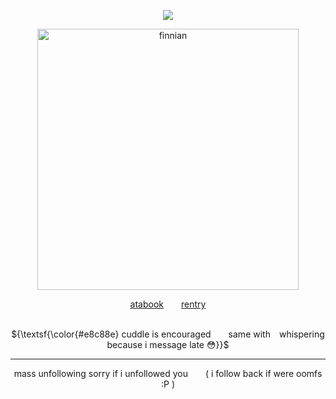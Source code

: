 <div align="center">

![](https://komarev.com/ghpvc/?username=graveyardletters&color=e8ce95&style=plastic&label=‎‎ +♡♡♡+  )

<img width="418" height="418" alt="finnian" src="https://github.com/user-attachments/assets/2dedac30-fd0c-4257-9378-40dccab715c4" />


[atabook](https://deathsdespair.atabook.org/)  [rentry](https://rentry.co/deaths-despair)

<br> ${\textsf{\color{#e8c88e}  cuddle is encouraged  same with whispering because i message late 😳}}$
***
mass unfollowing sorry if i unfollowed you  ( i follow back if were oomfs :P )
